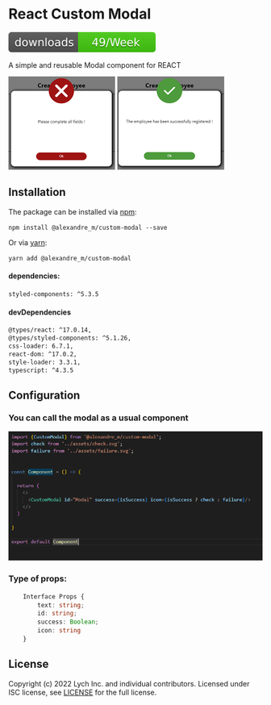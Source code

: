 # React Custom Modal

[![Downloads](https://raw.githubusercontent.com/Alex-mant/Custom-modal_plugin/4d1489e31ec9ddbb9e6ef4d786695e21ae193ca1/src/assets/downloadBadge.svg)](https://npmjs.org/package/@alexandre_m/custom-modal)

A simple and reusable Modal component for REACT

![](https://github.com/Alex-mant/Custom-modal_plugin/blob/master/src/assets/preview.png?raw=true)
![](https://github.com/Alex-mant/Custom-modal_plugin/blob/master/src/assets/preview2.png?raw=true)

## Installation

The package can be installed via [npm](https://github.com/npm/cli):

```
npm install @alexandre_m/custom-modal --save
```

Or via [yarn](https://github.com/yarnpkg/yarn):

```
yarn add @alexandre_m/custom-modal
```
#### dependencies:
    styled-components: ^5.3.5
    
#### devDependencies
    @types/react: ^17.0.14,
    @types/styled-components: ^5.1.26,
    css-loader: 6.7.1,
    react-dom: ^17.0.2,
    style-loader: 3.3.1,
    typescript: ^4.3.5

## Configuration
### You can call the modal as a usual component
![](https://github.com/Alex-mant/Custom-modal_plugin/blob/master/src/assets/exampleCall1.png?raw=true)

### Type of props: 

```ts
    Interface Props {
        text: string;
        id: string;
        success: Boolean;
        icon: string
    }
```


## License

Copyright (c) 2022 Lych Inc. and individual contributors. Licensed under ISC license, see [LICENSE](LICENSE) for the full license.